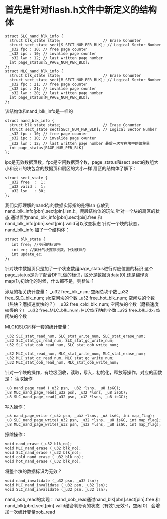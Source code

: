 # 首先是针对flash.h文件中新定义的结构体
```
struct SLC_nand_blk_info {
  struct blk_state state;                   // Erase Conunter
  struct sect_state sect[S_SECT_NUM_PER_BLK]; // Logical Sector Number
  _s32 fpc : 10; // free page counter
  _s32 ipc : 10; // invalide page counter
  _s32 lwn : 12; // last written page number
  int page_status[S_PAGE_NUM_PER_BLK];
};
struct MLC_nand_blk_info {
  struct blk_state state;                   // Erase Conunter
  struct sect_state sect[M_SECT_NUM_PER_BLK]; // Logical Sector Number
  _s32 fpc : 21; // free page counter
  _s32 ipc : 21; // invalide page counter
  _s32 lwn : 20; // last written page number
  int page_status[M_PAGE_NUM_PER_BLK];
};
```

该结构体和nand_blk_info是一样的
```
struct nand_blk_info {
  struct blk_state state;                   // Erase Conunter
  struct sect_state sect[SECT_NUM_PER_BLK]; // Logical Sector Number
  _s32 fpc : 10; // free page counter
  _s32 ipc : 10; // invalide page counter
  _s32 lwn : 12; // last written page number 最后一次写在块中的偏移量
  int page_status[PAGE_NUM_PER_BLK];
};
```
ipc是无效数据页数，fpc是空闲数据页个数，page_status和sect_sect的数组大小和设计的块包含的数据页和扇区的大小一样
扇区的结构体了解下：
```
struct sect_state {
  _u32 free  :  1;
  _u32 valid :  1;
  _u32 lsn   : 30;
};
```
我们实际理解的nand存的数据实际指的是将lsn 存放到 nand_blk_info[pbn].sect[pin].lsn上，两层结构体的玩法
针对一个块的扇区的状态,通过置为nand_blk_info[pbn].sect[pin].free 和nand_blk_info[pbn].sect[pin].valid可以改变状态
针对一个块的状态，nand_blk_info 加了一个结构体：
```
struct blk_state {
   int free; //空闲的标识符
   int ec; //累计的块擦除次数，针对该块的
   int update_ec;
};
```
针对块中数据页只是加了一个状态数组page_status进行对应位置的标识
这个page_status是为了配合DFTL做的标识，区分是数据页data(0),还是翻译页map(1),初始化的时候，什么都不是，则标位-1





涉及的相关统计变量：
_u32 free_blk_num;     空闲总块个数
_u32 free_SLC_blk_num;  slc空闲块的个数
_u32 free_hot_blk_num;   空闲块的个数（热块？磨损速度快的？）
_u32 free_cold_blk_num;  空闲块的个数（磨损速度较慢的？）
_u32 free_MLC_blk_num; MLC空闲块的个数
_u32 free_blk_idx;   空闲块的个数

MLC和SLC同样一套的统计变量：
```
_u32 SLC_stat_read_num, SLC_stat_write_num, SLC_stat_erase_num;
_u32 SLC_stat_gc_read_num, SLC_stat_gc_write_num;
_u32 SLC_stat_oob_read_num, SLC_stat_oob_write_num;

_u32 MLC_stat_read_num, MLC_stat_write_num, MLC_stat_erase_num;
_u32 MLC_stat_gc_read_num, MLC_stat_gc_write_num;
_u32 MLC_stat_oob_read_num, MLC_stat_oob_write_num;
```
针对一个块的操作，有垃圾回收，读取，写入，初始化，释放等操作，对应的函数是：
读取操作
```
_u8 nand_page_read (_u32 psn, _u32 *lsns, _u8 isGC);
_u8 MLC_nand_page_read(_u32 psn, _u32 *lsns, _u8 isGC);
_u8 SLC_nand_page_read(_u32 psn, _u32 *lsns, _u8 isGC);
```
写入操作：
```
_u8 nand_page_write (_u32 psn, _u32 *lsns, _u8 isGC, int map_flag);
_u8 SLC_nand_page_write(_u32 psn, _u32 *lsns, _u8 isGC, int map_flag);
_u8 MLC_nand_page_write(_u32 psn, _u32 *lsns, _u8 isGC, int map_flag);
```
擦除操作：
```
void nand_erase (_u32 blk_no);
void MLC_nand_erase (_u32 blk_no);
void SLC_nand_erase (_u32 blk_no);
void cold_nand_erase (_u32 blk_no);
void hot_nand_erase (_u32 blk_no);
```
将整个块的数据标识为无效？
```
void nand_invalidate (_u32 psn, _u32 lsn);
void MLC_nand_invalidate (_u32 psn, _u32 lsn);
void SLC_nand_invalidate (_u32 psn, _u32 lsn);
```

nand_oob_read的实现：
nand_oob_read通过nand_blk[pbn].sect[pin].free 和nand_blk[pbn].sect[pin].valid结合判断页的状态（有效1,无效-1，空闲 0）
会增加一次统计变量oob_read
